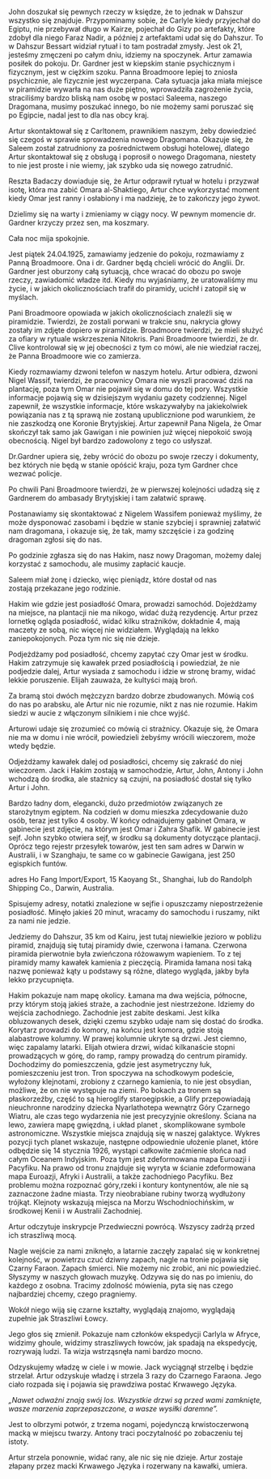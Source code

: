 John doszukał się pewnych rzeczy w księdze, że to jednak w Dahszur wszystko się znajduje.
Przypominamy sobie, że Carlyle kiedy przyjechał do Egiptu, nie przebywał długo w Kairze, pojechał do Gizy po artefakty, które zdobył dla niego Faraz Nadir, a później z artefaktami udał się do Dahszur. To w Dahszur Bessart widział rytuał i to tam postradał zmysły.
Jest ok 21, jesteśmy zmęczeni po całym dniu, idziemy na spoczynek. Artur zamawia posiłek do pokoju.
Dr. Gardner jest w kiepskim stanie psychicznym i fizycznym, jest w ciężkim szoku. Panna Broadmoore lepiej to zniosła psychicznie, ale fizycznie jest wyczerpana.
Cała sytuacja jaka miała miejsce w piramidzie wywarła na nas duże piętno, wprowadziła zagrożenie życia, straciliśmy bardzo bliską nam osobę w postaci Saleema, naszego Dragomana, musimy poszukać innego, bo nie możemy sami poruszać się po Egipcie, nadal jest to dla nas obcy kraj.

Artur skontaktował się z Carltonem, prawnikiem naszym, żeby dowiedzieć się czegoś w sprawie sprowadzenia nowego Dragomana.
Okazuje się, że Saleem został zatrudniony za pośrednictwem obsługi hotelowej, dlatego Artur skontaktował się z obsługą i poprosił o nowego Dragomana, niestety to nie jest proste i nie wiemy, jak szybko uda się nowego zatrudnić.

Reszta Badaczy dowiaduje się, że Artur odprawił rytuał w hotelu i przyzwał isotę, która ma zabić Omara al-Shaktiego, Artur chce wykorzystać moment kiedy Omar jest ranny i osłabiony i ma nadzieję, że to zakończy jego żywot.

Dzielimy się na warty i zmieniamy w ciągy nocy.
W pewnym momencie dr. Gardner krzyczy przez sen, ma koszmary.

Cała noc mija spokojnie.

Jest piątek 24.04.1925, zamawiamy jedzenie do pokoju, rozmawiamy z Panną Broadmoore. Ona i dr. Gardner będą chcieli wrócić do Anglii.
Dr. Gardner jest oburzony całą sytuacją, chce wracać do obozu po swoje rzeczy, zawiadomić władze itd. Kiedy mu wyjaśniamy, że uratowaliśmy mu życie, i w jakich okolicznościach trafił do piramidy, ucichł i zatopił się w myślach.

Pani Broadmoore opowiada w jakich okolicznościach znaleźli się w piramidzie. Twierdzi, że zostali porwani w trakcie snu, nakrycia głowy zostały im zdjęte dopiero w piramidzie. Broadmoore twierdzi, że mieli służyć za ofiary w rytuale wskrzeszenia Nitokris. Pani Broadmoore twierdzi, że dr. Clive kontrolował się w jej obecności z tym co mówi, ale nie wiedział raczej, że Panna Broadmoore wie co zamierza.

Kiedy rozmawiamy dzwoni telefon w naszym hotelu. Artur odbiera, dzwoni Nigel Wassif, twierdzi, że pracownicy Omara nie wyszli pracować dziś na plantację, poza tym Omar nie pojawił się w domu do tej pory.
Wszystkie informacje pojawią się w dzisiejszym wydaniu gazety codziennej.
Nigel zapewnił, że wszystkie informacje, które wskazywałyby na jakiekolwiek powiązania nas z tą sprawą nie zostaną upublicznione pod warunkiem, że nie zaszkodzą one Koronie Brytyjskiej.
Artur zapewnił Pana Nigela, że Omar skończył tak samo jak Gawigan i nie powinien już więcej niepokoić swoją obecnością.
Nigel był bardzo zadowolony z tego co usłyszał.

Dr.Gardner upiera się, żeby wrócić do obozu po swoje rzeczy i dokumenty, bez których nie będą w stanie opóścić kraju, poza tym Gardner chce wezwać policje.

Po chwili Pani Broadmoore twierdzi, że w pierwszej kolejności udadzą się z Gardnerem do ambasady Brytyjskiej i tam załatwić sprawę.

Postanawiamy się skontaktować z Nigelem Wassifem ponieważ myślimy, że może dysponować zasobami i będzie w stanie szybciej i sprawniej załatwić nam dragomana, i okazuje się, że tak, mamy szczęście i za godzinę dragoman zgłosi się do nas.

Po godzinie zgłasza się do nas Hakim, nasz nowy Dragoman, możemy dalej korzystać z samochodu, ale musimy zapłacić kaucje.

Saleem miał żonę i dziecko, więc pieniądz, które dostał od nas zostają przekazane jego rodzinie.

Hakim wie gdzie jest posiadłość Omara, prowadzi samochód. Dojeżdżamy na miejsce, na plantacji nie ma nikogo, widać dużą rezydencję.
Artur przez lornetkę ogląda posiadłość, widać kilku strażników, dokładnie 4, mają maczety ze sobą, nic więcej nie widziałem.
Wyglądają na lekko zaniepokojonych. Poza tym nic się nie dzieje.

Podjeżdżamy pod posiadłość, chcemy zapytać czy Omar jest w środku. Hakim zatrzymuje się kawałek przed posiadłością i powiedział, że nie podjedzie dalej, Artur wysiada z samochodu i idzie w stronę bramy, widać lekkie poruszenie.
Elijah zauważa, że kultyści mają broń.

Za bramą stoi dwóch mężczyzn bardzo dobrze zbudowanych. Mówią coś do nas po arabsku, ale Artur nic nie rozumie, nikt z nas nie rozumie.
Hakim siedzi w aucie z włączonym silnikiem i nie chce wyjść.

Arturowi udaje się zrozumieć co mówią ci strażnicy. Okazuje się, że Omara nie ma w domu i nie wrócił, powiedzieli żebyśmy wrócili wieczorem, może wtedy będzie.

Odjeżdżamy kawałek dalej od posiadłości, chcemy się zakraść do niej wieczorem.
Jack i Hakim zostają w samochodzie, Artur, John, Antony i John wchodzą do środka, ale stażnicy są czujni, na posiadłość dostał się tylko Artur i John.

Bardzo ładny dom, elegancki, dużo przedmiotów związanych ze starożytnym egiptem. Na codzień w domu mieszka zdecydowanie dużo osób, teraz jest tylko 4 osoby. W końcy odnajdujemy gabinet Omara, w gabinecie jest zdjęcie, na którym jest Omar i Zahra Shafik.
W gabinecie jest sejf. John szybko otwiera sejf, w środku są dokumenty dotyczące plantacji. Oprócz tego rejestr przesyłek towarów, jest ten sam adres w Darwin w Australii, i w Szanghaju, te same co w gabinecie Gawigana, jest 250 egispkich funtów.

adres Ho Fang
Import/Export, 15 Kaoyang St., Shanghai, lub do Randolph
Shipping Co., Darwin, Australia.

Spisujemy adresy, notatki znalezione w sejfie i opuszczamy niepostrzeżenie posiadłość. Minęło jakieś 20 minut, wracamy do samochodu i ruszamy, nikt za nami nie jedzie. 

Jedziemy do Dahszur, 35 km od Kairu, jest tutaj niewielkie jezioro w pobliżu piramid, znajdują się tutaj piramidy dwie, czerwona i łamana.
Czerwona piramida pierwotnie była zwieńczona różowawym wapieniem. To z tej piramidy mamy kawałek kamienia z pieczęcią.
Piramida łamana nosi taką nazwę ponieważ kąty u podstawy są różne, dlatego wygląda, jakby była lekko przycupnięta.

Hakim pokazuje nam mapę okolicy. 
Łamana ma dwa wejścia, północne, przy którym stoją jakieś straże, a zachodnie jest niestrzeżone. Idziemy do wejścia zachodniego.
Zachodnie jest zabite deskami. Jest kilka obluzowanych desek, dzięki czemu szybko udaje nam się dostać do środka.
Korytarz prowadzi do komory, na końcu jest komora, gdzie stoją alabastrowe kolumny. W prawej kolumnie ukryte są drzwi. Jest ciemno, więc zapalamy latarki.
Elijah otwiera drzwi, widać kilkanaście stopni prowadzących w górę, do ramp, rampy prowadzą do centrum piramidy. Dochodzimy do pomieszczenia, gdzie jest asymetryczny łuk, pomieszczeniu jest tron. Tron spoczywa na schodkowym podeście, wyłożony klejnotami, zrobiony z czarnego kamienia, to nie jest obsydian, możliwe, że on nie występuje na ziemi.
Po bokach za tronem są płaskorzeźby, część to są hieroglify staroegipskie, a Glify przepowiadają nieuchronne narodziny dziecka Nyarlathotepa wewnątrz Góry Czarnego Wiatru, ale czas tego wydarzenia nie jest precyzyjnie określony.
Ściana na lewo, zawiera mapę gwięzdną, i układ planet , skomplikowane symbole astronomiczne.
Wszystkie miejsca znajdują się w naszej galaktyce. Wykres pozycji tych planet wskazuje, następne odpowiednie ułożenie planet, które odbędzie się 14 stycznia 1926, wystąpi całkowite zaćmienie słońca nad całym Oceanem Indyjskim.
Poza tym jest zdeformowana mapa Euroazji i Pacyfiku. Na prawo od tronu znajduje się wyryta w ścianie zdeformowana mapa Euroazji, Afryki i Australii, a także zachodniego Pacyfiku. Bez problemu można rozpoznać góry,rzeki i kontury kontynentów, ale nie są zaznaczone żadne miasta. Trzy nieobrabiane rubiny tworzą wydłużony trójkąt. Klejnoty wskazują miejsca na Morzu Wschodniochińskim,
w środkowej Kenii i w Australii Zachodniej.

Artur odczytuje inskrypcje Przedwieczni powrócą.
Wszyscy zadrżą przed ich straszliwą mocą.

Nagle wejście za nami zniknęło, a latarnie zaczęły zapalać się w konkretnej kolejność, w powietrzu czuć dziwny zapach, nagle na tronie pojawia się Czarny Faraon. 
Zapach śmierci.
Nie możemy nic zrobić, ani nic powiedzieć. Słyszymy w naszych głowach muzykę.
Odzywa się do nas po imieniu, do każdego z osobna.
Tracimy zdolność mówienia, pyta się nas czego najbardziej chcemy, czego pragniemy.

Wokół niego wiją się czarne kształty, wyglądają znajomo, wyglądają zupełnie jak Straszliwi Łowcy.

Jego głos się zmienił.
Pokazuje nam członków ekspedycji Carlyla w Afryce, widzimy ghoule, widzimy straszliwych łowców, jak spadają na ekspedycję, rozrywają ludzi. Ta wizja wstrząsnęła nami bardzo mocno.

Odzyskujemy władzę w ciele i w mowie. Jack wyciągnął strzelbę i będzie strzelał.
Artur odzyskuje władzę i strzela 3 razy do Czarnego Faraona.
Jego ciało rozpada się i pojawia się prawdziwa postać Krwawego Języka.


_„Nawet odważni znają swój los.
Wszystkie drzwi są przed wami zamknięte, wasze marzenia
zaprzepaszczone, a wasze wysiłki daremne”._

Jest to olbrzymi potwór, z trzema nogami, pojedynczą krwistoczerwoną macką w miejscu twarzy.
Antony traci poczytalność po zobaczeniu tej istoty.

Artur strzela ponownie, widać rany, ale nic się nie dzieje.
Artur zostaje złapany przez macki Krwawego Języka i rozerwany na kawałki, umiera.
